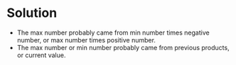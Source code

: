 # Solution
* The max number probably came from min number times negative number, or max number times positive number.
* The max number or min number probably came from previous products, or current value.
